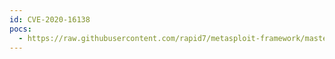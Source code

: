 ```yaml
---
id: CVE-2020-16138
pocs:
  - https://raw.githubusercontent.com/rapid7/metasploit-framework/master/modules/auxiliary/dos/cisco/cisco_7937g_dos.py
---
```

